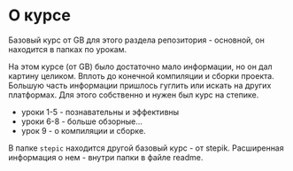 # О курсе

Базовый курс от GB для этого раздела репозитория - основной, он находится в папках по урокам.  



На этом курсе (от GB) было достаточно мало информации, но он дал картину целиком. Вплоть до конечной компиляции и сборки проекта. Большую часть информации пришлось гуглить или искать на других платформах. Для этого собственно и нужен был курс на степике.

 - уроки 1-5 - познавательны и эффективны
 - уроки 6-8 - больше обзорные…
 - урок 9 - о компиляции и сборке.



В папке `stepic` находится другой базовый курс - от stepik. Расширенная информация о нем - внутри папки в файле readme. 
